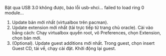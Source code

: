 Bật qua USB 3.0 không được, báo lỗi usb-xhci... failed to load ring 0 module...

1. Update bản mới nhất (virtualbox trên pacman).
2. Update extension mới nhất (tải trực tiếp từ trang chủ oracle). Cài vào bắng cách: Chạy virtualbox quyền root, vô Preferences, chọn Extension, chọn bản mới.
3. (Optional). Update guest additions mới nhất. Trong guest, chọn insert Guest CD, tải về, chạy cài đặt. Khởi động lại guest.

